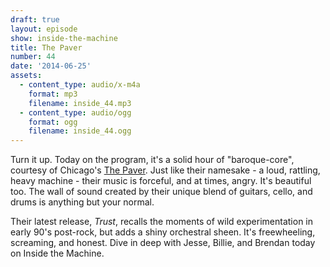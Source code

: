 ```yaml
---
draft: true
layout: episode
show: inside-the-machine
title: The Paver
number: 44
date: '2014-06-25'
assets:
  - content_type: audio/x-m4a
    format: mp3
    filename: inside_44.mp3
  - content_type: audio/ogg
    format: ogg
    filename: inside_44.ogg
---
```

Turn it up. Today on the program, it's a solid hour of "baroque-core", courtesy of Chicago's [The Paver](http://thepaver.com). Just like their namesake - a loud, rattling, heavy machine - their music is forceful, and at times, angry. It's beautiful too. The wall of sound created by their unique blend of guitars, cello, and drums is anything but your normal.

Their latest release, *Trust*, recalls the moments of wild experimentation in early 90's post-rock, but adds a shiny orchestral sheen. It's freewheeling, screaming, and honest. Dive in deep with Jesse, Billie, and Brendan today on Inside the Machine.